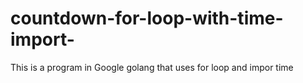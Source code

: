 # countdown-for-loop-with-time-import-
This is a program in Google golang that uses for loop and impor time
